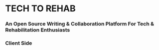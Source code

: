 # TECH TO REHAB
### An Open Source Writing & Collaboration Platform For Tech & Rehabilitation Enthusiasts

### Client Side